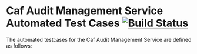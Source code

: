 # Caf Audit Management Service Automated Test Cases [![Build Status](http://cafbuilder.hpswlabs.hp.com:8080/buildStatus/icon?job=caf-audit-management-service)](http://cafbuilder.hpswlabs.hp.com:8080/job/caf-audit-management-service)

The automated testcases for the Caf Audit Management Service are defined as follows:


